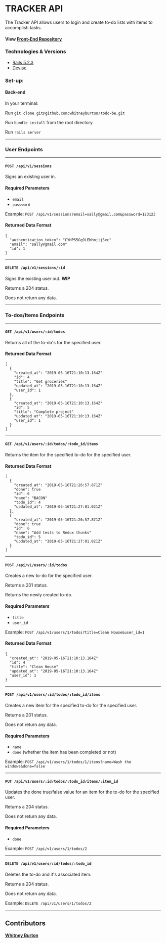 # TRACKER API
The Tracker API allows users to login and create to-do lists with items to accomplish tasks.
#### View [Front-End Repository](https://github.com/whitneyburton/todo-fe)

### Technologies & Versions
* [Rails 5.2.3](https://guides.rubyonrails.org/)
* [Devise](https://github.com/plataformatec/devise#starting-with-rails)

### Set-up: 
#### Back-end
In your terminal:

Run `git clone git@github.com:whitneyburton/todo-be.git`  

Run `bundle install` from the root directory  

Run `rails server` 

--- 
### User Endpoints
--- 
#### `POST /api/v1/sessions`
Signs an existing user in.
#### Required Parameters
- `email`
- `password`

Example: 
`POST /api/v1/sessions?email=sally@gmail.com&password=123123`
#### Returned Data Format
```
{
  "authentication_token": "CYHPS5Gg9LEbhmjijSec"
  "email": "sally@gmail.com"
  "id": 1
}
```

--- 
#### `DELETE /api/v1/sessions/:id`
Signs the existing user out. **WIP**

Returns a 204 status.

Does not return any data.

--- 
### To-dos/Items Endpoints
--- 
#### `GET /api/v1/users/:id/todos`
Returns all of the to-do's for the specified user.
#### Returned Data Format
```
[
  {
    "created_at": "2019-05-16T21:10:13.164Z"
    "id": 4
    "title": "Get groceries"
    "updated_at": "2019-05-16T21:10:13.164Z"
    "user_id": 1
  },
  {
    "created_at": "2019-05-16T21:10:13.164Z"
    "id": 5
    "title": "Complete project"
    "updated_at": "2019-05-16T21:10:13.164Z"
    "user_id": 1
  }
]
```

--- 
#### `GET /api/v1/users/:id/todos/:todo_id/items`
Returns the item for the specified to-do for the specified user.
#### Returned Data Format
```
[
  {
    "created_at": "2019-05-16T21:26:57.871Z"
    "done": true
    "id": 6
    "name": "BACON"
    "todo_id": 4
    "updated_at": "2019-05-16T21:27:01.021Z"
  },
  {
    "created_at": "2019-05-16T21:26:57.871Z"
    "done": true
    "id": 6
    "name": "Add tests to Redux thunks"
    "todo_id": 5
    "updated_at": "2019-05-16T21:27:01.021Z"
  }
]
```

--- 
#### `POST /api/v1/users/:id/todos`
Creates a new to-do for the specified user.

Returns a 201 status.

Returns the newly created to-do.

#### Required Parameters
- `title`
- `user_id`

Example:
`POST /api/v1/users/1/todos?title=Clean House&user_id=1`
#### Returned Data Format
```
{
  "created_at": "2019-05-16T21:10:13.164Z"
  "id": 4
  "title": "Clean House"
  "updated_at": "2019-05-16T21:10:13.164Z"
  "user_id": 1
}
```

--- 
#### `POST /api/v1/users/:id/todos/:todo_id/items`
Creates a new item for the specified to-do for the specified user.

Returns a 201 status.

Does not return any data.

#### Required Parameters
- `name`
- `done` (whether the item has been completed or not)

Example:
`POST /api/v1/users/1/todos/1/items?name=Wash the windows&done=false`


--- 
#### `PUT /api/v1/users/:id/todos/:todo_id/items/:item_id`
Updates the done true/false value for an item for the to-do for the specified user.

Returns a 204 status.

Does not return any data.

#### Required Parameters
- `done`

Example:
`POST /api/v1/users/1/todos/2`

--- 
#### `DELETE /api/v1/users/:id/todos/:todo_id`
Deletes the to-do and it's associated item.

Returns a 204 status.

Does not return any data.

Example:
`DELETE /api/v1/users/1/todos/2`

---
## Contributors
**[Whitney Burton](https://github.com/whitneyburton)**
